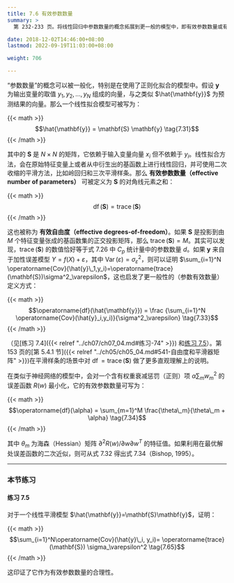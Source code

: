 ```yaml
---
title: 7.6 有效参数数量
summary: >
  第 232-233 页。将线性回归中参数数量的概念拓展到更一般的模型中，即有效参数数量或有效自由度。

date: 2018-12-02T14:46:00+08:00
lastmod: 2022-09-19T11:03:00+08:00

weight: 706

---
```


“参数数量”的概念可以被一般化，特别是在使用了正则化拟合的模型中。假设 $\mathbf{y}$ 为输出变量的取值 $y_1,y_2,\dots,y_N$ 组成的向量，与之类似 $\hat{\mathbf{y}}$ 为预测结果的向量。那么一个线性拟合模型可被写为：

{{< math >}}
$$\hat{\mathbf{y}} = \mathbf{S} \mathbf{y} \tag{7.31}$$
{{< /math >}}

其中的 $\mathbf{S}$ 是 $N\times N$ 的矩阵，它依赖于输入变量向量 $x_i$ 但不依赖于 $y_i$。线性拟合方法，会在原始特征变量上或者从中衍生出的基函数上进行线性回归，并可使用二次收缩的平滑方法，比如岭回归和三次平滑样条。那么 **有效参数数量（effective number of parameters）** 可被定义为 $\mathbf{S}$ 的对角线元素之和：

{{< math >}}
$$\operatorname{df}(\mathbf{S}) = \operatorname{trace}(\mathbf{S}) \tag{7.32}$$
{{< /math >}}

这也被称为 **有效自由度（effective degrees-of-freedom）**。如果 $\mathbf{S}$ 是投影到由 $M$ 个特征变量张成的基函数集的正交投影矩阵，那么 $\operatorname{trace}(\mathbf{S})=M$。其实可以发现，$\operatorname{trace}(\mathbf{S})$ 的数值恰好等于式 7.26 中 $C_p$ 统计量中的参数数量 $d$。如果 $\mathbf{y}$ 来自于加性误差模型 $Y=f(X)+\varepsilon$，其中 $\operatorname{Var}(\varepsilon)=\sigma^2_\varepsilon$，则可以证明 $\sum_{i=1}^N \operatorname{Cov}(\hat{y}\_1,y_i)=\operatorname{trace}(\mathbf{S})\sigma^2_\varepsilon$，这也启发了更一般性的（参数有效数量）定义方式：

{{< math >}}
$$\operatorname{df}(\hat{\mathbf{y}}) = \frac
{\sum_{i=1}^N \operatorname{Cov}(\hat{y}_i,y_i)}{\sigma^2_\varepsilon}
\tag{7.33}$$
{{< /math >}}

（见[练习 7.4]({{< relref "../ch07/ch07_04.md#练习-74" >}}) 和[练习 7.5](#练习-75)）。第 153 页的[第 5.4.1 节]({{< relref "../ch05/ch05_04.md#541-自由度和平滑器矩阵" >}})在平滑样条的场景中对 $\operatorname{df}=\operatorname{trace}(\mathbf{S})$ 做了更多直观理解上的说明。

在类似于神经网络的模型中，会对一个含有权重衰减惩罚（正则）项 $\alpha\sum_mw_m^2$ 的误差函数 $R(w)$ 最小化，它的有效参数数量可写为：

{{< math >}}
$$\operatorname{df}(\alpha) = \sum_{m=1}^M
\frac{\theta\_m}{\theta\_m + \alpha} \tag{7.34}$$
{{< /math >}}

其中 $\theta_m$ 为海森（Hessian）矩阵 $\partial^2R(w)/\partial w\partial w^T$ 的特征值。如果利用在最优解处误差函数的二次近似，则可从式 7.32 得出式 7.34（Bishop, 1995）。

----------
### 本节练习

#### 练习 7.5

对于一个线性平滑模型 $\hat{\mathbf{y}}=\mathbf{S}\mathbf{y}$，证明：

{{< math >}}
$$\sum_{i=1}^N\operatorname{Cov}(\hat{y}\_i, y_i)=
\operatorname{trace}(\mathbf{S}) \sigma_\varepsilon^2 \tag{7.65}$$
{{< /math >}}

这印证了它作为有效参数数量的合理性。